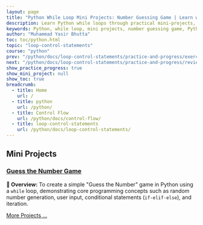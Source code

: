 ```yaml
---
layout: page
title: "Python While Loop Mini Projects: Number Guessing Game | Learn with Yasir"
description: Learn Python while loops through practical mini-projects, including a step-by-step guide to building a Number Guessing Game. Enhance your coding skills with real-world applications.
keywords: Python, while loop, mini projects, number guessing game, Python projects, coding exercises, programming practice, learn Python, Python development, beginner projects
author: "Muhammad Yasir Bhutta"
toc: toc/python.html
topic: "loop-control-statements"
course: "python"
prev: "/python/docs/loop-control-statements/practice-and-progress/exercises-loop-control-statements.html"
next: "/python/docs/loop-control-statements/practice-and-progress/review-questions-loop-control-statements.html"
show_practice_progress: true
show_mini_project: null
show_toc: true
breadcrumb:
  - title: Home
    url: /
  - title: python
    url: /python/
  - title: Control Flow
    url: /python/docs/control-flow/
  - title: loop-control-statements
    url: /python/docs/loop-control-statements/
---
```


## Mini Projects

### [Guess the Number Game](guess-number-game.md)

**📝 Overview:** To create a simple "Guess the Number" game in Python using a `while` loop, demonstrating core programming concepts such as random number generation, user input, conditional statements (`if-elif-else`), and iteration.

[More Projects ...](../../../mini-projects/)